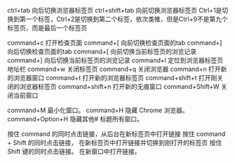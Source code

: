ctrl+tab 向后切换浏览器标签页
ctrl+shift+tab 向前切换浏览器标签页
Ctrl+1是切换到第一个标签，Ctrl+2是切换到第二个标签，依次类推，但是Ctrl+9不是第九个标签页，而是最后一个标签页

command+c 打开检查页面 command+[ 向前切换检查页面的tab command+] 向后切换检查页面的tab
command+[ 向前切换当前标签页的浏览记录 
command+] 向后切换当前标签页的浏览记录 
command+l 定位到浏览器标签页地址栏
command+w 关闭标签页
command+q 关闭浏览器
command+n 打开新的浏览器窗口
command+t 打开新的浏览器标签页
command+shift+t 打开刚关闭的浏览器标签页
command+shift+n 打开新的无痕窗口
command+Shift+W 关闭当前窗口

command+M 最小化窗口。
command+H 隐藏 Chrome 浏览器。
command+Option+H 隐藏其他# 标题所有窗口。

按住 command 的同时点击链接，从后台在新标签页中打开链接
按住 command + Shift 的同时点击链接， 在新标签页中打开链接并切换到刚打开的标签页
按住 Shift 键的同时点击链接。 在新窗口中打开链接。